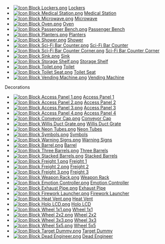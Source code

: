 *    [![Icon Block Lockers.png](https://spaceengineers.wiki.gg/images/thumb/b/b3/Icon_Block_Lockers.png/21px-Icon_Block_Lockers.png?fe074b)](https://spaceengineers.wiki.gg/wiki/Lockers "Lockers") [Lockers](https://spaceengineers.wiki.gg/wiki/Lockers "Lockers")
*    [![Icon Block Medical Station.png](https://spaceengineers.wiki.gg/images/thumb/2/2a/Icon_Block_Medical_Station.png/21px-Icon_Block_Medical_Station.png?c52274)](https://spaceengineers.wiki.gg/wiki/Medical_Station "Medical Station") [Medical Station](https://spaceengineers.wiki.gg/wiki/Medical_Station "Medical Station")
*    [![Icon Block Microwave.png](https://spaceengineers.wiki.gg/images/thumb/b/bd/Icon_Block_Microwave.png/21px-Icon_Block_Microwave.png?28cd6c)](https://spaceengineers.wiki.gg/wiki/Microwave "Microwave") [Microwave](https://spaceengineers.wiki.gg/wiki/Microwave "Microwave")
*    [![Icon Block Oven.png](https://spaceengineers.wiki.gg/images/thumb/3/31/Icon_Block_Oven.png/21px-Icon_Block_Oven.png?3f8df3)](https://spaceengineers.wiki.gg/wiki/Oven "Oven") [Oven](https://spaceengineers.wiki.gg/wiki/Oven "Oven")
*    [![Icon Block Passenger Bench.png](https://spaceengineers.wiki.gg/images/thumb/9/9a/Icon_Block_Passenger_Bench.png/21px-Icon_Block_Passenger_Bench.png?b659e2)](https://spaceengineers.wiki.gg/wiki/Passenger_Bench "Passenger Bench") [Passenger Bench](https://spaceengineers.wiki.gg/wiki/Passenger_Bench "Passenger Bench")
*    [![Icon Block Planters.png](https://spaceengineers.wiki.gg/images/thumb/f/f4/Icon_Block_Planters.png/21px-Icon_Block_Planters.png?517a75)](https://spaceengineers.wiki.gg/wiki/Planters "Planters") [Planters](https://spaceengineers.wiki.gg/wiki/Planters "Planters")
*    [![Icon Block Shower.png](https://spaceengineers.wiki.gg/images/thumb/7/76/Icon_Block_Shower.png/21px-Icon_Block_Shower.png?186b83)](https://spaceengineers.wiki.gg/wiki/Shower "Shower") [Shower](https://spaceengineers.wiki.gg/wiki/Shower "Shower")
*    [![Icon Block Sci-Fi Bar Counter.png](https://spaceengineers.wiki.gg/images/thumb/0/07/Icon_Block_Sci-Fi_Bar_Counter.png/21px-Icon_Block_Sci-Fi_Bar_Counter.png?34ea32)](https://spaceengineers.wiki.gg/wiki/Sci-Fi_Bar_Counter "Sci-Fi Bar Counter") [Sci-Fi Bar Counter](https://spaceengineers.wiki.gg/wiki/Sci-Fi_Bar_Counter "Sci-Fi Bar Counter")
*    [![Icon Block Sci-Fi Bar Counter Corner.png](https://spaceengineers.wiki.gg/images/thumb/2/2b/Icon_Block_Sci-Fi_Bar_Counter_Corner.png/21px-Icon_Block_Sci-Fi_Bar_Counter_Corner.png?113242)](https://spaceengineers.wiki.gg/wiki/Sci-Fi_Bar_Counter_Corner "Sci-Fi Bar Counter Corner") [Sci-Fi Bar Counter Corner](https://spaceengineers.wiki.gg/wiki/Sci-Fi_Bar_Counter_Corner "Sci-Fi Bar Counter Corner")
*    [![Icon Block Sink.png](https://spaceengineers.wiki.gg/images/thumb/7/7a/Icon_Block_Sink.png/21px-Icon_Block_Sink.png?504d4d)](https://spaceengineers.wiki.gg/wiki/Sink "Sink") [Sink](https://spaceengineers.wiki.gg/wiki/Sink "Sink")
*    [![Icon Block Storage Shelf.png](https://spaceengineers.wiki.gg/images/thumb/3/3d/Icon_Block_Storage_Shelf.png/21px-Icon_Block_Storage_Shelf.png?d8d7d2)](https://spaceengineers.wiki.gg/wiki/Storage_Shelf "Storage Shelf") [Storage Shelf](https://spaceengineers.wiki.gg/wiki/Storage_Shelf "Storage Shelf")
*    [![Icon Block Toilet.png](https://spaceengineers.wiki.gg/images/thumb/c/ce/Icon_Block_Toilet.png/21px-Icon_Block_Toilet.png?329d33)](https://spaceengineers.wiki.gg/wiki/Toilet "Toilet") [Toilet](https://spaceengineers.wiki.gg/wiki/Toilet "Toilet")
*    [![Icon Block Toilet Seat.png](https://spaceengineers.wiki.gg/images/thumb/f/f1/Icon_Block_Toilet_Seat.png/21px-Icon_Block_Toilet_Seat.png?9527d0)](https://spaceengineers.wiki.gg/wiki/Toilet_Seat "Toilet Seat") [Toilet Seat](https://spaceengineers.wiki.gg/wiki/Toilet_Seat "Toilet Seat")
*    [![Icon Block Vending Machine.png](https://spaceengineers.wiki.gg/images/thumb/b/b7/Icon_Block_Vending_Machine.png/21px-Icon_Block_Vending_Machine.png?c9c912)](https://spaceengineers.wiki.gg/wiki/Vending_Machine "Vending Machine") [Vending Machine](https://spaceengineers.wiki.gg/wiki/Vending_Machine "Vending Machine")

Decorations

*    [![Icon Block Access Panel 1.png](https://spaceengineers.wiki.gg/images/thumb/f/f8/Icon_Block_Access_Panel_1.png/21px-Icon_Block_Access_Panel_1.png?f0f617)](https://spaceengineers.wiki.gg/wiki/Access_Panel_1 "Access Panel 1") [Access Panel 1](https://spaceengineers.wiki.gg/wiki/Access_Panel_1 "Access Panel 1")
*    [![Icon Block Access Panel 2.png](https://spaceengineers.wiki.gg/images/thumb/6/69/Icon_Block_Access_Panel_2.png/21px-Icon_Block_Access_Panel_2.png?3d8b44)](https://spaceengineers.wiki.gg/wiki/Access_Panel_2 "Access Panel 2") [Access Panel 2](https://spaceengineers.wiki.gg/wiki/Access_Panel_2 "Access Panel 2")
*    [![Icon Block Access Panel 3.png](https://spaceengineers.wiki.gg/images/thumb/2/20/Icon_Block_Access_Panel_3.png/21px-Icon_Block_Access_Panel_3.png?5f760a)](https://spaceengineers.wiki.gg/wiki/Access_Panel_3 "Access Panel 3") [Access Panel 3](https://spaceengineers.wiki.gg/wiki/Access_Panel_3 "Access Panel 3")
*    [![Icon Block Access Panel 4.png](https://spaceengineers.wiki.gg/images/thumb/a/a9/Icon_Block_Access_Panel_4.png/21px-Icon_Block_Access_Panel_4.png?8d9326)](https://spaceengineers.wiki.gg/wiki/Access_Panel_4 "Access Panel 4") [Access Panel 4](https://spaceengineers.wiki.gg/wiki/Access_Panel_4 "Access Panel 4")
*    [![Icon Block Conveyor Cap.png](https://spaceengineers.wiki.gg/images/thumb/7/7c/Icon_Block_Conveyor_Cap.png/21px-Icon_Block_Conveyor_Cap.png?9add80)](https://spaceengineers.wiki.gg/wiki/Conveyor_Cap "Conveyor Cap") [Conveyor Cap](https://spaceengineers.wiki.gg/wiki/Conveyor_Cap "Conveyor Cap")
*    [![Icon Block Willis Duct Grate.png](https://spaceengineers.wiki.gg/images/thumb/c/cf/Icon_Block_Willis_Duct_Grate.png/21px-Icon_Block_Willis_Duct_Grate.png?9d199d)](https://spaceengineers.wiki.gg/wiki/Willis_Duct_Grate "Willis Duct Grate") [Willis Duct Grate](https://spaceengineers.wiki.gg/wiki/Willis_Duct_Grate "Willis Duct Grate")
*    [![Icon Block Neon Tubes.png](https://spaceengineers.wiki.gg/images/thumb/8/86/Icon_Block_Neon_Tubes.png/21px-Icon_Block_Neon_Tubes.png?8297a2)](https://spaceengineers.wiki.gg/wiki/Neon_Tubes "Neon Tubes") [Neon Tubes](https://spaceengineers.wiki.gg/wiki/Neon_Tubes "Neon Tubes")
*    [![Icon Block Symbols.png](https://spaceengineers.wiki.gg/images/thumb/d/da/Icon_Block_Symbols.png/21px-Icon_Block_Symbols.png?fe3bf6)](https://spaceengineers.wiki.gg/wiki/Symbols "Symbols") [Symbols](https://spaceengineers.wiki.gg/wiki/Symbols "Symbols")
*    [![Icon Block Warning Signs.png](https://spaceengineers.wiki.gg/images/thumb/0/0e/Icon_Block_Warning_Signs.png/21px-Icon_Block_Warning_Signs.png?cc9214)](https://spaceengineers.wiki.gg/wiki/Warning_Signs "Warning Signs") [Warning Signs](https://spaceengineers.wiki.gg/wiki/Warning_Signs "Warning Signs")
*    [![Icon Block Barrel.png](https://spaceengineers.wiki.gg/images/thumb/f/f3/Icon_Block_Barrel.png/21px-Icon_Block_Barrel.png?152383)](https://spaceengineers.wiki.gg/wiki/Barrel "Barrel") [Barrel](https://spaceengineers.wiki.gg/wiki/Barrel "Barrel")
*    [![Icon Block Three Barrels.png](https://spaceengineers.wiki.gg/images/thumb/6/61/Icon_Block_Three_Barrels.png/21px-Icon_Block_Three_Barrels.png?17c58e)](https://spaceengineers.wiki.gg/wiki/Three_Barrels "Three Barrels") [Three Barrels](https://spaceengineers.wiki.gg/wiki/Three_Barrels "Three Barrels")
*    [![Icon Block Stacked Barrels.png](https://spaceengineers.wiki.gg/images/thumb/b/b0/Icon_Block_Stacked_Barrels.png/21px-Icon_Block_Stacked_Barrels.png?1f849b)](https://spaceengineers.wiki.gg/wiki/Stacked_Barrels "Stacked Barrels") [Stacked Barrels](https://spaceengineers.wiki.gg/wiki/Stacked_Barrels "Stacked Barrels")
*    [![Icon Block Freight 1.png](https://spaceengineers.wiki.gg/images/thumb/4/4a/Icon_Block_Freight_1.png/21px-Icon_Block_Freight_1.png?311795)](https://spaceengineers.wiki.gg/wiki/Freight_1 "Freight 1") [Freight 1](https://spaceengineers.wiki.gg/wiki/Freight_1 "Freight 1")
*    [![Icon Block Freight 2.png](https://spaceengineers.wiki.gg/images/thumb/5/5a/Icon_Block_Freight_2.png/21px-Icon_Block_Freight_2.png?e86d06)](https://spaceengineers.wiki.gg/wiki/Freight_2 "Freight 2") [Freight 2](https://spaceengineers.wiki.gg/wiki/Freight_2 "Freight 2")
*    [![Icon Block Freight 3.png](https://spaceengineers.wiki.gg/images/thumb/a/a4/Icon_Block_Freight_3.png/21px-Icon_Block_Freight_3.png?2c52c0)](https://spaceengineers.wiki.gg/wiki/Freight_3 "Freight 3") [Freight 3](https://spaceengineers.wiki.gg/wiki/Freight_3 "Freight 3")
*    [![Icon Block Weapon Rack.png](https://spaceengineers.wiki.gg/images/thumb/4/4d/Icon_Block_Weapon_Rack.png/21px-Icon_Block_Weapon_Rack.png?7f016f)](https://spaceengineers.wiki.gg/wiki/Weapon_Rack "Weapon Rack") [Weapon Rack](https://spaceengineers.wiki.gg/wiki/Weapon_Rack "Weapon Rack")
*    [![Icon Block Emotion Controller.png](https://spaceengineers.wiki.gg/images/thumb/f/f1/Icon_Block_Emotion_Controller.png/21px-Icon_Block_Emotion_Controller.png?f7897f)](https://spaceengineers.wiki.gg/wiki/Emotion_Controller "Emotion Controller") [Emotion Controller](https://spaceengineers.wiki.gg/wiki/Emotion_Controller "Emotion Controller")
*    [![Icon Block Exhaust Pipe.png](https://spaceengineers.wiki.gg/images/thumb/8/87/Icon_Block_Exhaust_Pipe.png/21px-Icon_Block_Exhaust_Pipe.png?b80a3e)](https://spaceengineers.wiki.gg/wiki/Exhaust_Pipe "Exhaust Pipe") [Exhaust Pipe](https://spaceengineers.wiki.gg/wiki/Exhaust_Pipe "Exhaust Pipe")
*    [![Icon Block Firework Launcher.png](https://spaceengineers.wiki.gg/images/thumb/0/00/Icon_Block_Firework_Launcher.png/21px-Icon_Block_Firework_Launcher.png?c88fc3)](https://spaceengineers.wiki.gg/wiki/Firework_Launcher "Firework Launcher") [Firework Launcher](https://spaceengineers.wiki.gg/wiki/Firework_Launcher "Firework Launcher")
*    [![Icon Block Heat Vent.png](https://spaceengineers.wiki.gg/images/thumb/6/68/Icon_Block_Heat_Vent.png/21px-Icon_Block_Heat_Vent.png?b3a277)](https://spaceengineers.wiki.gg/wiki/Heat_Vent "Heat Vent") [Heat Vent](https://spaceengineers.wiki.gg/wiki/Heat_Vent "Heat Vent")
*    [![Icon Block Holo LCD.png](https://spaceengineers.wiki.gg/images/thumb/8/8a/Icon_Block_Holo_LCD.png/21px-Icon_Block_Holo_LCD.png?fee1ec)](https://spaceengineers.wiki.gg/wiki/Holo_LCD "Holo LCD") [Holo LCD](https://spaceengineers.wiki.gg/wiki/Holo_LCD "Holo LCD")
*    [![Icon Block Wheel 1x1.png](https://spaceengineers.wiki.gg/images/thumb/8/80/Icon_Block_Wheel_1x1.png/21px-Icon_Block_Wheel_1x1.png?a450ab)](https://spaceengineers.wiki.gg/wiki/Wheel_1x1 "Wheel 1x1") [Wheel 1x1](https://spaceengineers.wiki.gg/wiki/Wheel_1x1 "Wheel 1x1")
*    [![Icon Block Wheel 2x2.png](https://spaceengineers.wiki.gg/images/thumb/e/eb/Icon_Block_Wheel_2x2.png/21px-Icon_Block_Wheel_2x2.png?e977d0)](https://spaceengineers.wiki.gg/wiki/Wheel_2x2 "Wheel 2x2") [Wheel 2x2](https://spaceengineers.wiki.gg/wiki/Wheel_2x2 "Wheel 2x2")
*    [![Icon Block Wheel 3x3.png](https://spaceengineers.wiki.gg/images/thumb/1/11/Icon_Block_Wheel_3x3.png/21px-Icon_Block_Wheel_3x3.png?dbdfbf)](https://spaceengineers.wiki.gg/wiki/Wheel_3x3 "Wheel 3x3") [Wheel 3x3](https://spaceengineers.wiki.gg/wiki/Wheel_3x3 "Wheel 3x3")
*    [![Icon Block Wheel 5x5.png](https://spaceengineers.wiki.gg/images/thumb/7/7f/Icon_Block_Wheel_5x5.png/21px-Icon_Block_Wheel_5x5.png?74260f)](https://spaceengineers.wiki.gg/wiki/Wheel_5x5 "Wheel 5x5") [Wheel 5x5](https://spaceengineers.wiki.gg/wiki/Wheel_5x5 "Wheel 5x5")
*    [![Icon Block Target Dummy.png](https://spaceengineers.wiki.gg/images/thumb/c/cd/Icon_Block_Target_Dummy.png/21px-Icon_Block_Target_Dummy.png?cf3c41)](https://spaceengineers.wiki.gg/wiki/Target_Dummy "Target Dummy") [Target Dummy](https://spaceengineers.wiki.gg/wiki/Target_Dummy "Target Dummy")
*    [![Icon Block Dead Engineer.png](https://spaceengineers.wiki.gg/images/thumb/7/7a/Icon_Block_Dead_Engineer.png/21px-Icon_Block_Dead_Engineer.png?92420d)](https://spaceengineers.wiki.gg/wiki/Dead_Engineer "Dead Engineer") [Dead Engineer](https://spaceengineers.wiki.gg/wiki/Dead_Engineer "Dead Engineer")